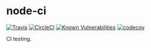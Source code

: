 # node-ci

[![Travis](https://travis-ci.org/janisto/node-ci.svg?branch=master)](https://travis-ci.org/janisto/node-ci)
[![CircleCI](https://circleci.com/gh/janisto/node-ci/tree/master.svg?style=shield)](https://circleci.com/gh/janisto/node-ci/tree/master)
[![Known Vulnerabilities](https://snyk.io/test/github/janisto/node-ci/badge.svg)](https://snyk.io/test/github/janisto/node-ci)
[![codecov](https://codecov.io/gh/janisto/node-ci/branch/master/graph/badge.svg)](https://codecov.io/gh/janisto/node-ci)

CI testing.
